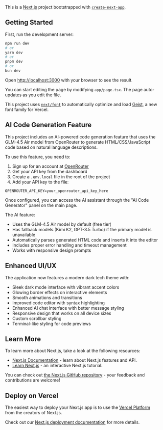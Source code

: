 This is a [Next.js](https://nextjs.org) project bootstrapped with [`create-next-app`](https://nextjs.org/docs/app/api-reference/cli/create-next-app).

## Getting Started

First, run the development server:

```bash
npm run dev
# or
yarn dev
# or
pnpm dev
# or
bun dev
```

Open [http://localhost:3000](http://localhost:3000) with your browser to see the result.

You can start editing the page by modifying `app/page.tsx`. The page auto-updates as you edit the file.

This project uses [`next/font`](https://nextjs.org/docs/app/building-your-application/optimizing/fonts) to automatically optimize and load [Geist](https://vercel.com/font), a new font family for Vercel.

## AI Code Generation Feature

This project includes an AI-powered code generation feature that uses the GLM-4.5 Air model from OpenRouter to generate HTML/CSS/JavaScript code based on natural language descriptions.

To use this feature, you need to:

1. Sign up for an account at [OpenRouter](https://openrouter.ai/)
2. Get your API key from the dashboard
3. Create a `.env.local` file in the root of the project
4. Add your API key to the file:

```
OPENROUTER_API_KEY=your_openrouter_api_key_here
```

Once configured, you can access the AI assistant through the "AI Code Generator" panel on the main page.

The AI feature:
- Uses the GLM-4.5 Air model by default (free tier)
- Has fallback models (Kimi K2, GPT-3.5 Turbo) if the primary model is unavailable
- Automatically parses generated HTML code and inserts it into the editor
- Includes proper error handling and timeout management
- Works with responsive design prompts

## Enhanced UI/UX

The application now features a modern dark tech theme with:

- Sleek dark mode interface with vibrant accent colors
- Glowing border effects on interactive elements
- Smooth animations and transitions
- Improved code editor with syntax highlighting
- Enhanced AI chat interface with better message styling
- Responsive design that works on all device sizes
- Custom scrollbar styling
- Terminal-like styling for code previews

## Learn More

To learn more about Next.js, take a look at the following resources:

- [Next.js Documentation](https://nextjs.org/docs) - learn about Next.js features and API.
- [Learn Next.js](https://nextjs.org/learn) - an interactive Next.js tutorial.

You can check out [the Next.js GitHub repository](https://github.com/vercel/next.js) - your feedback and contributions are welcome!

## Deploy on Vercel

The easiest way to deploy your Next.js app is to use the [Vercel Platform](https://vercel.com/new?utm_medium=default-template&filter=next.js&utm_source=create-next-app&utm_campaign=create-next-app-readme) from the creators of Next.js.

Check out our [Next.js deployment documentation](https://nextjs.org/docs/app/building-your-application/deploying) for more details.